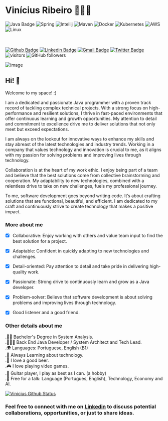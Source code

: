 # Vinícius Ribeiro 🧑🏻‍💻


![Java Badge](http://img.shields.io/badge/-Java-007396?style=flat-square&logo=java&logoColor=white "Java Badge")
![Spring](http://img.shields.io/badge/-Spring-6DB33F?style=flat-square&logo=spring&logoColor=ffffff)
![Intellij](https://img.shields.io/badge/IntelliJ_IDEA-000000.svg?style=flat-square&logo=intellij-idea&logoColor=white)
![Maven](http://img.shields.io/badge/-Maven-1565c0?style=flat-square&logo=apache-maven)
![Docker](https://img.shields.io/badge/-Docker-black?style=flat-square&logo=docker)
![Kubernetes](https://img.shields.io/badge/kubernetes-%23326ce5.svg?style=flat-square&logo=kubernetes&logoColor=white)
![AWS](https://img.shields.io/badge/Amazon_AWS-FF9900?style=flat-square&logo=amazonaws&logoColor=white)
![Linux](https://img.shields.io/badge/Linux-FCC624?style=flat-square&logo=linux&logoColor=black)


<br/> <br/>
[![Github Badge](https://img.shields.io/badge/-Github-000?style=flat-square&logo=Github&logoColor=white&link=https://github.com/vinirib)](https://github.com/vinirib)
[![Linkedin Badge](https://img.shields.io/badge/-LinkedIn-blue?style=flat-square&logo=Linkedin&logoColor=white&link=https://www.linkedin.com/in/viniciusribeirosp/)](https://www.linkedin.com/in/viniciusribeirosp/)
[![Gmail Badge](https://img.shields.io/badge/-Gmail-c14438?style=flat-square&logo=Gmail&logoColor=white&link=mailto:viniciusribeirosp@gmail.com)](mailto:viniciusribeirosp@gmail.com/)
[![Twitter Badge](https://img.shields.io/badge/-Twitter-1DA1F2?style=flat-square&logo=Twitter&logoColor=white&link=https://twitter.com/viniciusribdev)](https://twitter.com/viniciusribdev)
![visitors](https://visitor-badge.laobi.icu/badge?page_id=vinirib.vinirib)
![GitHub followers](https://img.shields.io/github/followers/vinirib?label=Follow&style=social)
<br/>

<!-- https://github.com/abhisheknaiidu/awesome-github-profile-readme#dynamic-realtime- -->

![image](https://github.com/vinirib/vinirib/assets/9574254/91a5e804-8147-442d-bc8f-6af0335b52db)


## Hi! 👋

Welcome to my space! :)

I am a dedicated and passionate Java programmer with a proven track record of tackling complex technical projects. With a strong focus on high-performance and resilient solutions, I thrive in fast-paced environments that offer continuous learning and growth opportunities. My attention to detail and commitment to excellence drive me to deliver solutions that not only meet but exceed expectations.

I am always on the lookout for innovative ways to enhance my skills and stay abreast of the latest technologies and industry trends. Working in a company that values technology and innovation is crucial to me, as it aligns with my passion for solving problems and improving lives through technology.

Collaboration is at the heart of my work ethic. I enjoy being part of a team and believe that the best solutions come from collective brainstorming and cooperation. My adaptability to new technologies, combined with a relentless drive to take on new challenges, fuels my professional journey.

To me, software development goes beyond writing code. It’s about crafting solutions that are functional, beautiful, and efficient. I am dedicated to my craft and continuously strive to create technology that makes a positive impact.

### More about me

- [x] Collaborative: Enjoy working with others and value team input to find the best solution for a project.

- [x] Adaptable: Confident in quickly adapting to new technologies and challenges.

- [x] Detail-oriented: Pay attention to detail and take pride in delivering high-quality work.

- [x] Passionate: Strong drive to continuously learn and grow as a Java developer.

- [x] Problem-solver: Believe that software development is about solving problems and improving lives through technology.
      
- [x] Good listener and a good friend.

### Other details about me<br/>

.👩‍🎓 Bachelor's Degree in System Analysis.
<br/>.🧑🏻‍💻 Back End Java Developer / System Architect and Tech Lead.
<br/>.🌍 Languages: Portuguese, English (B1)
<br/>.🌱 Always Learning about technology.
<br/>.🍺 I love a good beer.
<br/>.🎮 I love playing video games.
<br/>.🎸 Guitar player, I play as best as I can. (a hobby)
<br/>.💬 Free for a talk: Language (Portugues, English), Technology, Economy and AI.

[![Vinicius Github Status](https://github-readme-stats.vercel.app/api?username=vinirib&show_icons=true&count_private=true)](https://github.com/anuraghazra/github-readme-stats)

### Feel free to connect with me on [Linkedin](https://www.linkedin.com/in/viniciusribeirosp) to discuss potential collaborations, opportunities, or just to share ideas.
